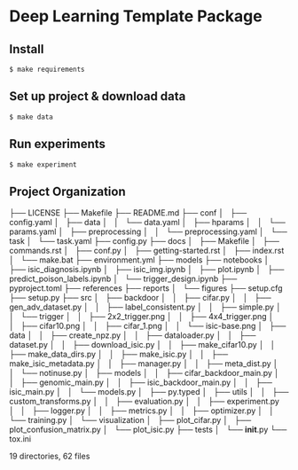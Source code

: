 Deep Learning Template Package
==============================

Install
------------
    $ make requirements
    
Set up project & download data
------------
    $ make data

Run experiments
------------
    $ make experiment 



Project Organization
------------

├── LICENSE
├── Makefile
├── README.md
├── conf
│   ├── config.yaml
│   ├── data
│   │   └── data.yaml
│   ├── hparams
│   │   └── params.yaml
│   ├── preprocessing
│   │   └── preprocessing.yaml
│   └── task
│       └── task.yaml
├── config.py
├── docs
│   ├── Makefile
│   ├── commands.rst
│   ├── conf.py
│   ├── getting-started.rst
│   ├── index.rst
│   └── make.bat
├── environment.yml
├── models
├── notebooks
│   ├── isic_diagnosis.ipynb
│   ├── isic_img.ipynb
│   ├── plot.ipynb
│   ├── predict_poison_labels.ipynb
│   └── trigger_design.ipynb
├── pyproject.toml
├── references
├── reports
│   └── figures
├── setup.cfg
├── setup.py
├── src
│   ├── backdoor
│   │   ├── cifar.py
│   │   ├── gen_adv_dataset.py
│   │   ├── label_consistent.py
│   │   ├── simple.py
│   │   └── trigger
│   │       ├── 2x2_trigger.png
│   │       ├── 4x4_trigger.png
│   │       ├── cifar10.png
│   │       ├── cifar_1.png
│   │       └── isic-base.png
│   ├── data
│   │   ├── create_npz.py
│   │   ├── dataloader.py
│   │   ├── dataset.py
│   │   ├── download_isic.py
│   │   ├── make_cifar10.py
│   │   ├── make_data_dirs.py
│   │   ├── make_isic.py
│   │   ├── make_isic_metadata.py
│   │   ├── manager.py
│   │   ├── meta_dist.py
│   │   └── notinuse.py
│   ├── models
│   │   ├── cifar_backdoor_main.py
│   │   ├── genomic_main.py
│   │   ├── isic_backdoor_main.py
│   │   ├── isic_main.py
│   │   └── models.py
│   ├── py.typed
│   ├── utils
│   │   ├── custom_transforms.py
│   │   ├── evaluation.py
│   │   ├── experiment.py
│   │   ├── logger.py
│   │   ├── metrics.py
│   │   ├── optimizer.py
│   │   └── training.py
│   └── visualization
│       ├── plot_cifar.py
│       ├── plot_confusion_matrix.py
│       └── plot_isic.py
├── tests
│   └── __init__.py
└── tox.ini

19 directories, 62 files
